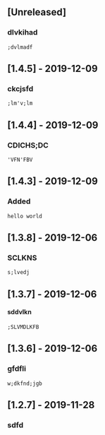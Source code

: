 
## [Unreleased]
### dlvkihad
    ;dvlmadf

## [1.4.5] - 2019-12-09
### ckcjsfd
    ;lm'v;lm

## [1.4.4] - 2019-12-09
### CDICHS;DC
    'VFN'FBV
    
## [1.4.3] - 2019-12-09
### Added
    hello world

## [1.3.8] - 2019-12-06
### SCLKNS
    s;lvedj

## [1.3.7] - 2019-12-06
#### sddvlkn
    ;SLVMDLKFB

## [1.3.6] - 2019-12-06
### gfdfli
    w;dkfnd;jgb

## [1.2.7] - 2019-11-28
### sdfd
